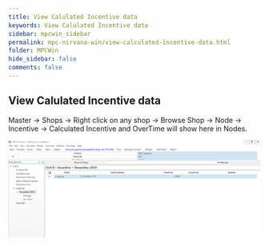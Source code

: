 ```yaml
---
title: View Calulated Incentive data
keywords: View Calulated Incentive data
sidebar: mpcwin_sidebar
permalink: mpc-nirvana-win/view-calculated-incentive-data.html
folder: MPCWin
hide_sidebar: false
comments: false
---
```



## View Calulated Incentive data

Master -> Shops -> Right click on any shop -> Browse Shop -> Node -> Incentive -> Calculated Incentive and OverTime will show here in Nodes.

![](/images/production_lot_report.png)
